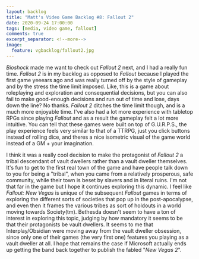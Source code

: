 ```yaml
---
layout: backlog
title: "Matt's Video Game Backlog #8: Fallout 2"
date: 2020-09-24 17:00:00
tags: [media, video game, fallout]
comments: true
excerpt_separator: <!--more-->
image:
  feature: vgbacklog/fallout2.jpg
---
```


_Bioshock_ made me want to check out _Fallout 2_ next, and I had a really fun time. _Fallout 2_ is in my backlog as opposed to _Fallout_ because I played the first game yeeears ago and was really turned off by the style of gameplay and by the stress the time limit imposed. Like, this is a game about roleplaying and exploration and consequential decisions, but you can also fail to make good-enough decisions and run out of time and lose, days down the line? No thanks. _Fallout 2_ ditches the time limit though, and is a much more enjoyable time. I've also had a lot more experience with tabletop RPGs since playing _Fallout_ and as a result the gameplay felt a lot more intuitive. You can tell that these games were built on top of G.U.R.P.S., the play experience feels very similar to that of a TTRPG, just you click buttons instead of rolling dice, and theres a nice isometric visual of the game world instead of a GM + your imagination.

I think it was a really cool decision to make the protagonist of _Fallout 2_ a tribal descendant of vault dwellers rather than a vault dweller themselves. It's fun to get to the first real town of the game and have people talk down to you for being a "tribal", when you came from a relatively prosperous, safe community, while their town is beset by slavers and in literal ruins. I'm not that far in the game but I hope it continues exploring this dynamic. I feel like _Fallout: New Vegas_ is unique of the subsequent _Fallout_ games in terms of exploring the different sorts of societies that pop up in the post-apocalypse, and even then it frames the various tribes as sort of holdouts in a world moving towards Society(tm). Bethesda doesn't seem to have a ton of interest in exploring this topic, judging by how mandatory it seems to be that their protagonists be vault dwellers. It seems to me that Interplay/Obsidian were moving away from the vault dweller obsession, since only one of their games (the very first one) features you playing as a vault dweller at all. I hope that remains the case if Microsoft actually ends up getting the band back together to publish the fabled "_New Vegas 2_".
